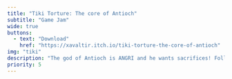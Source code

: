 ```yaml
---
title: "Tiki Torture: The core of Antioch"
subtitle: "Game Jam"
wide: true
buttons:
  - text: "Download"
    href: "https://xavaltir.itch.io/tiki-torture-the-core-of-antioch"
img: "tiki"
description: "The god of Antioch is ANGRI and he wants sacrifices! Follow your minimap to find the sacrifices on the camp! and toss them into the volcano before its's too late and the island is flooded!"
priority: 5
---
```

